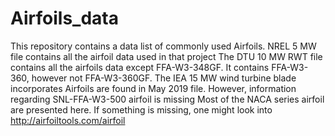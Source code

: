 # Airfoils_data
This repository contains a data list of commonly used Airfoils. 
NREL 5 MW file contains all the airfoil data used in that project
The DTU 10 MW RWT file contains all the airfoils data except FFA-W3-348GF. It contains FFA-W3-360, however not FFA-W3-360GF.
The IEA 15 MW wind turbine blade incorporates Airfoils are found in May 2019 file. However, information regarding SNL-FFA-W3-500 airfoil is missing
Most of the NACA series airfoil are presented here. If something is missing, one might look into http://airfoiltools.com/airfoil
